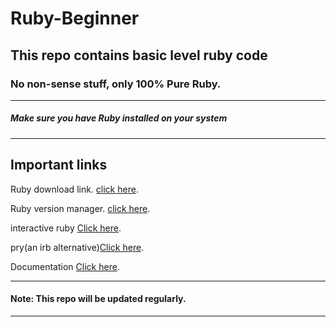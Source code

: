 # Ruby-Beginner

## This repo contains basic level ruby code

### No non-sense stuff, only 100% Pure Ruby.
***
##### Make sure you have Ruby installed on your system 
***
## Important links

Ruby download link. [click here](https://www.ruby-lang.org/en/downloads/).

Ruby version manager. [click here](http://rvm.io/).

interactive ruby [Click here](http://ruby-for-beginners.rubymonstas.org/your_tools/irb.html).

pry(an irb alternative)[Click here](https://github.com/pry/pry).

Documentation [Click here](http://devdocs.io/ruby~2.3/).
***

#### Note: This repo will be updated regularly.
***